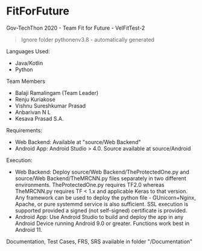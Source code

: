 # FitForFuture
Gov-TechThon 2020 - Team Fit for Future - VelFitTest-2

> Ignore folder pythonenv3.8 - automatically generated

Languages Used:

- Java/Kotlin
- Python

Team Members
- Balaji Ramalingam (Team Leader)
- Renju Kuriakose
- Vishnu Sureshkumar Prasad
- Anbarivan N L
- Kesava Prasad S.A.

Requirements:
- Web Backend: Available at "source/Web Backend"
- Android App: Android Studio > 4.0. Source available at source/Android

Execution:
- Web Backend: Deploy source/Web Backend/TheProtectedOne.py and source/Web Backend/TheMRCNN.py files separately in two different environments. TheProtectedOne.py requires TF2.0 whereas TheMRCNN.py requires TF < 1.x and applicable Keras to that version. Any framework can be used to deploy the python file - GUnicorn+Nginx, Apache, or pure systemmd service is also sufficient. SSL execution is supported provided a signed (not self-signed) certificate is provided.
- Android App: Use Android Studio to build and deploy the app in any Android Device running Android 9.0 or greater. Functions work best in Android 11.

Documentation, Test Cases, FRS, SRS available in folder "/Documentation"
